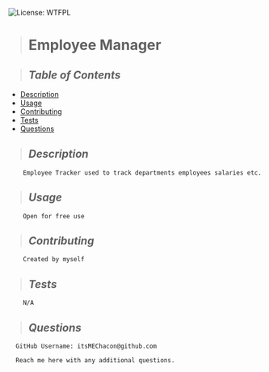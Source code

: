  ![License: WTFPL](https://img.shields.io/badge/License-WTFPL-brightgreen.svg)
  
  > # **Employee Manager**


  > ## *Table of Contents*
  - [Description](#Description)
  - [Usage](#Usage)
  - [Contributing](#Contributing)
  - [Tests](#Tests)
  - [Questions](#Questions)
  
  > ## *Description*
        Employee Tracker used to track departments employees salaries etc.
  > ## *Usage*
        Open for free use
  > ## *Contributing*
        Created by myself
  > ## *Tests*
        N/A
  > ## *Questions* 
      GitHub Username: itsMEChacon@github.com

      Reach me here with any additional questions.
